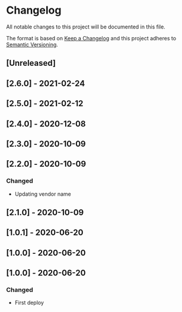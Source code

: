 # Changelog

All notable changes to this project will be documented in this file.

The format is based on [Keep a Changelog](http://keepachangelog.com/en/1.0.0/)
and this project adheres to [Semantic Versioning](http://semver.org/spec/v2.0.0.html).

## [Unreleased]

## [2.6.0] - 2021-02-24

## [2.5.0] - 2021-02-12

## [2.4.0] - 2020-12-08

## [2.3.0] - 2020-10-09

## [2.2.0] - 2020-10-09
### Changed
- Updating vendor name

## [2.1.0] - 2020-10-09

## [1.0.1] - 2020-06-20

## [1.0.0] - 2020-06-20

## [1.0.0] - 2020-06-20
### Changed
- First deploy